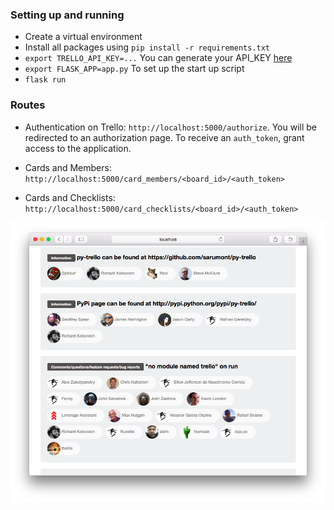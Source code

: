 ### Setting up and running

- Create a virtual environment
- Install all packages using `pip install -r requirements.txt`
- `export TRELLO_API_KEY=...` You can generate your API_KEY [here](https://trello.com/app-key)
- `export FLASK_APP=app.py` To set up the start up script
- `flask run`

### Routes
- Authentication on Trello: ``http://localhost:5000/authorize``.
You will be redirected to an authorization page. To receive an `auth_token`, grant access to the application.

- Cards and Members: ``http://localhost:5000/card_members/<board_id>/<auth_token>``
- Cards and Checklists: ``http://localhost:5000/card_checklists/<board_id>/<auth_token>``


![Screenshot](https://raw.githubusercontent.com/glaubermagal/trelloso/master/screenshot.png)
